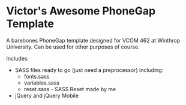 # Victor's Awesome PhoneGap Template 

A barebones PhoneGap template designed for VCOM 462 at Winthrop University. Can be used for other purposes of course. 


Includes:
- SASS files ready to go (just need a preprocessor) including:
    - fonts.sass
    - variables.sass
    - reset.sass - SASS Reset made by me   
- jQuery and jQuery Mobile
